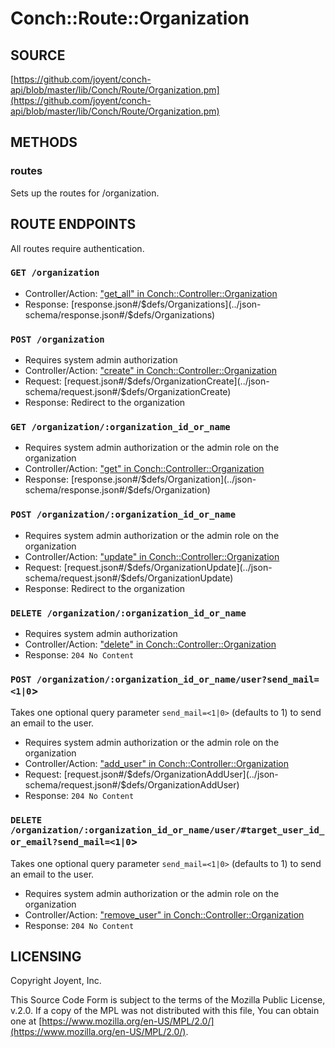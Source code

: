 # Conch::Route::Organization

## SOURCE

[https://github.com/joyent/conch-api/blob/master/lib/Conch/Route/Organization.pm](https://github.com/joyent/conch-api/blob/master/lib/Conch/Route/Organization.pm)

## METHODS

### routes

Sets up the routes for /organization.

## ROUTE ENDPOINTS

All routes require authentication.

### `GET /organization`

- Controller/Action: ["get\_all" in Conch::Controller::Organization](../modules/Conch%3A%3AController%3A%3AOrganization#get_all)
- Response: [response.json#/$defs/Organizations](../json-schema/response.json#/$defs/Organizations)

### `POST /organization`

- Requires system admin authorization
- Controller/Action: ["create" in Conch::Controller::Organization](../modules/Conch%3A%3AController%3A%3AOrganization#create)
- Request: [request.json#/$defs/OrganizationCreate](../json-schema/request.json#/$defs/OrganizationCreate)
- Response: Redirect to the organization

### `GET /organization/:organization_id_or_name`

- Requires system admin authorization or the admin role on the organization
- Controller/Action: ["get" in Conch::Controller::Organization](../modules/Conch%3A%3AController%3A%3AOrganization#get)
- Response: [response.json#/$defs/Organization](../json-schema/response.json#/$defs/Organization)

### `POST /organization/:organization_id_or_name`

- Requires system admin authorization or the admin role on the organization
- Controller/Action: ["update" in Conch::Controller::Organization](../modules/Conch%3A%3AController%3A%3AOrganization#update)
- Request: [request.json#/$defs/OrganizationUpdate](../json-schema/request.json#/$defs/OrganizationUpdate)
- Response: Redirect to the organization

### `DELETE /organization/:organization_id_or_name`

- Requires system admin authorization
- Controller/Action: ["delete" in Conch::Controller::Organization](../modules/Conch%3A%3AController%3A%3AOrganization#delete)
- Response: `204 No Content`

### `POST /organization/:organization_id_or_name/user?send_mail=<1|0`>

Takes one optional query parameter `send_mail=<1|0>` (defaults to 1) to send
an email to the user.

- Requires system admin authorization or the admin role on the organization
- Controller/Action: ["add\_user" in Conch::Controller::Organization](../modules/Conch%3A%3AController%3A%3AOrganization#add_user)
- Request: [request.json#/$defs/OrganizationAddUser](../json-schema/request.json#/$defs/OrganizationAddUser)
- Response: `204 No Content`

### `DELETE /organization/:organization_id_or_name/user/#target_user_id_or_email?send_mail=<1|0`>

Takes one optional query parameter `send_mail=<1|0>` (defaults to 1) to send
an email to the user.

- Requires system admin authorization or the admin role on the organization
- Controller/Action: ["remove\_user" in Conch::Controller::Organization](../modules/Conch%3A%3AController%3A%3AOrganization#remove_user)
- Response: `204 No Content`

## LICENSING

Copyright Joyent, Inc.

This Source Code Form is subject to the terms of the Mozilla Public License,
v.2.0. If a copy of the MPL was not distributed with this file, You can obtain
one at [https://www.mozilla.org/en-US/MPL/2.0/](https://www.mozilla.org/en-US/MPL/2.0/).
